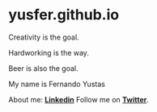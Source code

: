 # yusfer.github.io

Creativity is the goal.

Hardworking is the way.

Beer is also the goal.


My name is Fernando Yustas 


<p> About me:  <span style=" font-weight: bold"><a href="https://www.linkedin.com/in/fyustas/">Linkedin</a></span> Follow me on  <span style=" font-weight: bold"><a href="https://twitter.com/fyustas1">Twitter</a></span>.</p>